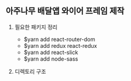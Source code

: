 ## 아주나무 배달앱 와이어 프레임 제작

1. 필요한 패키지 정리

    - $yarn add react-router-dom
    - $yarn add redux react-redux
    - $yarn add react-slick
    - $yarn add node-sass


2. 디렉토리 구조

    
